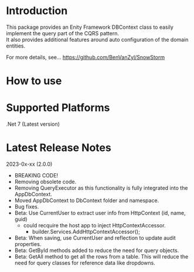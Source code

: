 # Introduction 

This package provides an Enity Framework DBContext class to easily implement the query part of the CQRS pattern.  
It also provides additional features around auto configuration of the domain entities.

For more details, see...
https://github.com/BenVanZyl/SnowStorm

# How to use

# Supported Platforms
.Net 7 (Latest version) 

# Latest Release Notes

2023-0x-xx (2.0.0)
 - BREAKING CODE!
 - Removing obsolete code.
 - Removing QueryExecutor as this functionality is fully integrated into the AppDbContext.
 - Moved AppDbContext to DbContext folder and namespace.
 - Bug fixes.
 - Beta: Use CurrentUser to extract user info from HttpContext (id, name, guid)
   - could recquire the host app to inject HttpContextAccessor.
     - builder.Services.AddHttpContextAccessor();
 - Beta: When saving, use CurrentUser and reflection to update audit properties. 
 - Beta: GetById<T> methods added to reduce the need for query objects.
 - Beta: GetAll<T> method to get all the rows from a table.  This will reduce the need for query classes for reference data like dropdowns.